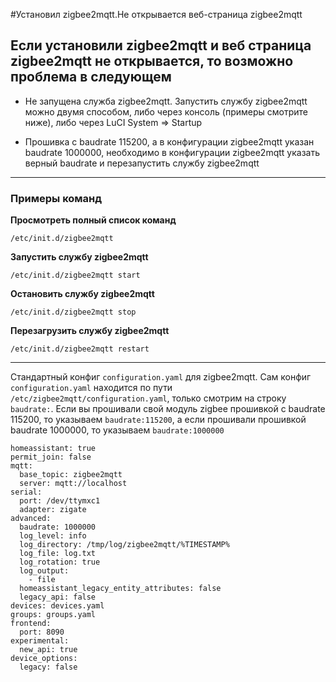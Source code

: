 #Установил zigbee2mqtt.Не открывается веб-страница zigbee2mqtt

## Если установили zigbee2mqtt и веб страница zigbee2mqtt не открывается, то возможно проблема в следующем

* Не запущена служба zigbee2mqtt. Запустить службу zigbee2mqtt можно двумя способом, либо через консоль (примеры смотрите ниже), либо через LuCI System => Startup

* Прошивка с baudrate 115200, а в конфигурации zigbee2mqtt указан baudrate 1000000, необходимо в конфигурации zigbee2mqtt указать верный baudrate и перезапустить службу zigbee2mqtt

***
### Примеры команд
**Просмотреть полный список команд**
```
/etc/init.d/zigbee2mqtt
```

**Запустить службу zigbee2mqtt**
```
/etc/init.d/zigbee2mqtt start
```

**Остановить службу zigbee2mqtt**
```
/etc/init.d/zigbee2mqtt stop
```

**Перезагрузить службу zigbee2mqtt**
```
/etc/init.d/zigbee2mqtt restart
```


***

Стандартный конфиг `configuration.yaml` для zigbee2mqtt. Сам конфиг `configuration.yaml` находится по пути `/etc/zigbee2mqtt/configuration.yaml`, только смотрим на строку `baudrate:`. Если вы прошивали свой модуль zigbee прошивкой с baudrate 115200, то указываем `baudrate:115200`, а если прошивали прошивкой baudrate 1000000, то указываем `baudrate:1000000 `
```
homeassistant: true
permit_join: false
mqtt:
  base_topic: zigbee2mqtt
  server: mqtt://localhost
serial:
  port: /dev/ttymxc1
  adapter: zigate
advanced:
  baudrate: 1000000
  log_level: info
  log_directory: /tmp/log/zigbee2mqtt/%TIMESTAMP%
  log_file: log.txt
  log_rotation: true
  log_output:
    - file
  homeassistant_legacy_entity_attributes: false
  legacy_api: false
devices: devices.yaml
groups: groups.yaml
frontend:
  port: 8090
experimental:
  new_api: true
device_options:
  legacy: false

```
